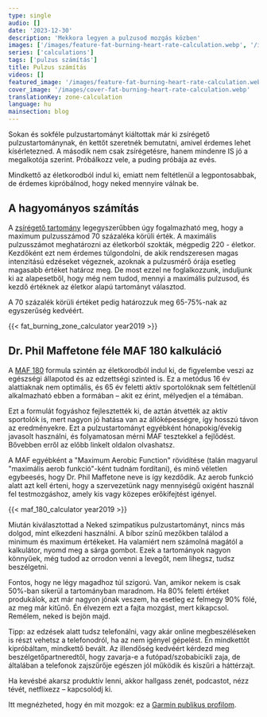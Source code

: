 ```yaml
---
type: single
audio: []
date: '2023-12-30'
description: 'Mekkora legyen a pulzusod mozgás közben'
images: ['/images/feature-fat-burning-heart-rate-calculation.webp', '/images/cover-fat-burning-heart-rate-calculation.webp']
series: ['calculations']
tags: ['pulzus számítás']
title: Pulzus számítás
videos: []
featured_image: '/images/feature-fat-burning-heart-rate-calculation.webp'
cover_image: '/images/cover-fat-burning-heart-rate-calculation.webp'
translationKey: zone-calculation
language: hu
mainsection: blog
---
```

Sokan és sokféle pulzustartományt kiáltottak már ki zsírégető pulzustartománynak, én kettőt szeretnék bemutatni, amivel érdemes lehet kísérletezned. A második nem csak zsírégetésre, hanem mindenre IS jó a megalkotója szerint. Próbálkozz vele, a puding próbája az evés.

Mindkettő az életkorodból indul ki, emiatt nem feltétlenül a legpontosabbak, de érdemes kipróbálnod, hogy neked mennyire válnak be.

## A hagyományos számítás

A [zsírégető tartomány](https://www.healthline.com/health/fitness-exercise/fat-burning-heart-rate "zsírégető tartomány") legegyszerűbben úgy fogalmazható meg, hogy a maximum pulzusszámod 70 százaléka körüli érték. A maximális pulzusszámot meghatározni az életkorból szokták, mégpedig 220 - életkor. Kezdőként ezt nem érdemes túlgondolni, de akik rendszeresen magas intenzitású edzéseket végeznek, azoknak a pulzusmérő órája esetleg magasabb értéket határoz meg. De most ezzel ne foglalkozzunk, induljunk ki az alapesetből, hogy még nem tudod, mennyi a maximális pulzusod, és kezdő értéknek az életkor alapú tartományt választod.

A 70 százalék körüli értéket pedig határozzuk meg 65-75%-nak az egyszerűség kedvéért.

{{< fat_burning_zone_calculator year2019 >}}


## Dr. Phil Maffetone féle MAF 180 kalkuláció

A [MAF 180](https://philmaffetone.com/180-formula/ "MAF 180") formula szintén az életkorodból indul ki, de figyelembe veszi az egészségi állapotod és az edzettségi szinted is. Ez a metódus 16 év alattiaknak nem optimális, és 65 év feletti aktív sportolóknak sem feltétlenül alkalmazható ebben a formában – akit ez érint, mélyedjen el a témában.

Ezt a formulát fogyáshoz fejlesztették ki, de aztán átvették az aktív sportolók is, mert nagyon jó hatása van az állóképességre, így hosszú távon az eredményekre. Ezt a pulzustartományt egyébként hónapokig/évekig javasolt használni, és folyamatosan mérni MAF tesztekkel a fejlődést. Bővebben erről az előbb linkelt oldalon olvashatsz.

A MAF egyébként a "Maximum Aerobic Function" rövidítése (talán magyarul "maximális aerob funkció"-ként tudnám fordítani), és minő véletlen egybeesés, hogy Dr. Phil Maffetone neve is így kezdődik. Az aerob funkció alatt azt kell érteni, hogy a szervezetünk nagy mennyiségű oxigént használ fel testmozgáshoz, amely kis vagy közepes erőkifejtést igényel.

{{< maf_180_calculator year2019 >}}

Miután kiválasztottad a Neked szimpatikus pulzustartományt, nincs más dolgod, mint elkezdeni használni. A bíbor színű mezőkben találod a minimum és maximum értékeket. Ha valamiért nem számolná magától a kalkulátor, nyomd meg a sárga gombot. Ezek a tartományok nagyon könnyűek, még tudod az orrodon venni a levegőt, nem lihegsz, tudsz beszélgetni.

Fontos, hogy ne légy magadhoz túl szigorú. Van, amikor nekem is csak 50%-ban sikerül a tartományban maradnom. Ha 80% feletti értéket produkálok, azt már nagyon jónak veszem, ha esetleg ez felmegy 90% fölé, az meg már kitűnő. Én élvezem ezt a fajta mozgást, mert kikapcsol. Remélem, neked is bejön majd.

Tipp: az edzések alatt tudsz telefonálni, vagy akár online megbeszéléseken is részt vehetsz a telefonodról, ha az nem igényel gépelést. Én mindkettőt kipróbáltam, mindkettő bevált. Az illendőség kedvéért kérdezd meg beszélgetőpartneredtől, hogy zavarja-e a futópad/szobabicikli zaja, de általában a telefonok zajszűrője egészen jól működik és kiszűri a háttérzajt.

Ha kevésbé akarsz produktív lenni, akkor hallgass zenét, podcastot, nézz tévét, netflixezz – kapcsolódj ki.

Itt megnézheted, hogy én mit mozgok: ez a [Garmin publikus profilom](https://connect.garmin.com/modern/profile/UnbrownGorger "Garmin publikus profilom").
